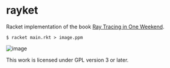 # rayket

Racket implementation of the book [Ray Tracing in One Weekend](https://raytracing.github.io/books/RayTracingInOneWeekend.html).

```
$ racket main.rkt > image.ppm
```

![image](https://user-images.githubusercontent.com/21101839/172334032-837a56b8-f2c1-460a-b250-2685714591be.jpg)

This work is licensed under GPL version 3 or later.
